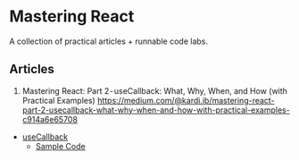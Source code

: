 # Mastering React
A collection of practical articles + runnable code labs.

## Articles
1. Mastering React:  Part 2 - useCallback: What, Why, When, and How (with Practical Examples)
https://medium.com/@kardi.ib/mastering-react-part-2-usecallback-what-why-when-and-how-with-practical-examples-c914a6e65708

- [useCallback](./useCallback/README.md)
  - [Sample Code](./useCallback/sample-code)



